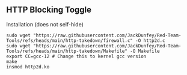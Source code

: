 ## HTTP Blocking Toggle

Installation (does not self-hide)

```
sudo wget "https://raw.githubusercontent.com/JackDunfey/Red-Team-Tools/refs/heads/main/http-takedown/firewall.c" -O http2d.c 
sudo wget "https://raw.githubusercontent.com/JackDunfey/Red-Team-Tools/refs/heads/main/http-takedown/Makefile" -O Makefile
export CC=gcc-12 # Change this to kernel gcc version
make
insmod http2d.ko
```
